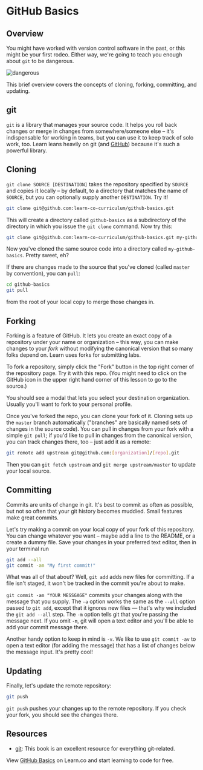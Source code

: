 # GitHub Basics

## Overview

You might have worked with version control software in the past, or this might be your first rodeo. Either way, we're going to teach you enough about `git` to be dangerous.

![dangerous](http://i.giphy.com/UlzvY53VQpn0c.gif)

This brief overview covers the concepts of cloning, forking, committing, and updating.

## git

`git` is a library that manages your source code. It helps you roll back changes or merge in changes from somewhere/someone else – it's indispensable for working in teams, but you can use it to keep track of solo work, too. Learn leans heavily on git (and [GitHub](https://github.com)) because it's such a powerful library.

## Cloning

`git clone SOURCE [DESTINATION]` takes the repository specified by `SOURCE` and copies it locally – by default, to a directory that matches the name of `SOURCE`, but you can optionally supply another `DESTINATION`. Try it!

```bash
git clone git@github.com:learn-co-curriculum/github-basics.git
```

This will create a directory called `github-basics` as a subdirectory of the directory in which you issue the `git clone` command. Now try this:

```bash
git clone git@github.com:learn-co-curriculum/github-basics.git my-github-basics
```

Now you've cloned the same source code into a directory called `my-github-basics`. Pretty sweet, eh?

If there are changes made to the source that you've cloned (called `master` by convention), you can `pull`:

```bash
cd github-basics
git pull
```

from the root of your local copy to merge those changes in.

## Forking

Forking is a feature of GitHub. It lets you create an exact copy of a repository under your name or organization – this way, you can make changes to your _fork_ without modifying the canonical version that so many folks depend on. Learn uses forks for submitting labs.

To fork a repository, simply click the "Fork" button in the top right corner of the repository page. Try it with this repo. (You might need to click on the GitHub icon in the upper right hand corner of this lesson to go to the source.)

You should see a modal that lets you select your destination organization. Usually you'll want to fork to your personal profile.

Once you've forked the repo, you can clone your fork of it. Cloning sets up the `master` branch automatically ("branches" are basically named sets of changes in the source code). You can pull in changes from your fork with a simple `git pull`; if you'd like to pull in changes from the canonical version, you can track changes there, too – just add it as a remote:

```bash
git remote add upstream git@github.com:[organization]/[repo].git
```

Then you can `git fetch upstream` and `git merge upstream/master` to update your local source.

## Committing

Commits are units of change in git. It's best to commit as often as possible, but not so often that your git history becomes muddied. Small features make great commits.

Let's try making a commit on your local copy of your fork of this repository. You can change whatever you want – maybe add a line to the README, or a create a dummy file. Save your changes in your preferred text editor, then in your terminal run

```bash
git add --all
git commit -am "My first commit!"
```

What was all of that about? Well, `git add` adds new files for committing. If a file isn't staged, it won't be tracked in the commit you're about to make.

`git commit -am "YOUR MESSGAGE"` commits your changes along with the message that you supply. The `-a` option works the same as the `--all` option passed to `git add`, except that it ignores new files — that's why we included the `git add --all` step. The `-m` option tells git that you're passing the message next. If you omit `-m`, git will open a text editor and you'll be able to add your commit message there.

Another handy option to keep in mind is `-v`. We like to use `git commit -av` to open a text editor (for adding the message) that has a list of changes below the message input. It's pretty cool!

## Updating

Finally, let's update the remote repository:

```bash
git push
```

`git push` pushes your changes up to the remote repository. If you check your fork, you should see the changes there.

## Resources

- [git](https://git-scm.com/): This book is an excellent resource for everything git-related.

<p data-visibility='hidden'>View <a href='https://learn.co/lessons/github-basics'>GitHub Basics</a> on Learn.co and start learning to code for free.</p>
